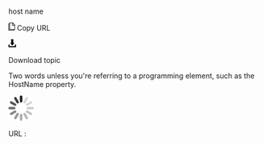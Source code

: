 # 

host name

![Copy URL](media/host-name/Copy.png)
Copy URL

![Download](media/host-name/Download.png)

Download topic

Two words unless you're referring to a programming element, such as the HostName property.

![In progress](media/host-name/activity-large.gif)

URL :
